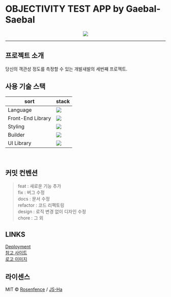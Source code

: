# OBJECTIVITY TEST APP by Gaebal-Saebal

<p align="center">
<img src="https://github.com/gaebal-saebal/objectivity-test-app/assets/103746767/f121a356-9adc-4367-a137-bd92e71439fd" />
</p>

---


## 프로젝트 소개

당신의 객관성 정도를 측정할 수 있는 개발새발의 세번째 프로젝트.
<br>

## 사용 기술 스택

| sort              | stack                                                                                                            |
| ----------------- | ---------------------------------------------------------------------------------------------------------------- |
| Language          | <img src="https://img.shields.io/badge/JavaScript-F7DF1E?style=for-the-badge&logo=JavaScript&logoColor=white">   |
| Front-End Library | <img src="https://img.shields.io/badge/React-61DAFB?style=for-the-badge&logo=React&logoColor=white">             |
| Styling           | <img src="https://img.shields.io/badge/tailwindcss-06B6D4?style=for-the-badge&logo=tailwindcss&logoColor=white"> |
| Builder           | <img src="https://img.shields.io/badge/vite-646CFF?style=for-the-badge&logo=vite&logoColor=white">               |
| UI Library        | <img src="https://img.shields.io/badge/MUI-007FFF?style=for-the-badge&logo=MUI&logoColor=white">                 |

<br>

## 커밋 컨벤션

> feat : 새로운 기능 추가  
> fix : 버그 수정  
> docs : 문서 수정  
> refactor : 코드 리펙토링  
> design : 로직 변경 없이 디자인 수정  
> chore : 그 외

## LINKS

<a href="https://gaebal-saebal-objectivitytest.netlify.app/">Deployment</a>
<br>
<a href="https://testharo.com/objectivity/ko">참고 사이트</a>
<br>
<a href="https://www.funshop.co.kr/goods/detail/61273">로고 이미지</a>

## 라이센스

MIT &copy; [Rosenfence](mailto:rosenfence@gmail.com) / [JS-Ha](mailto:jshaha0911@gmail.com)
